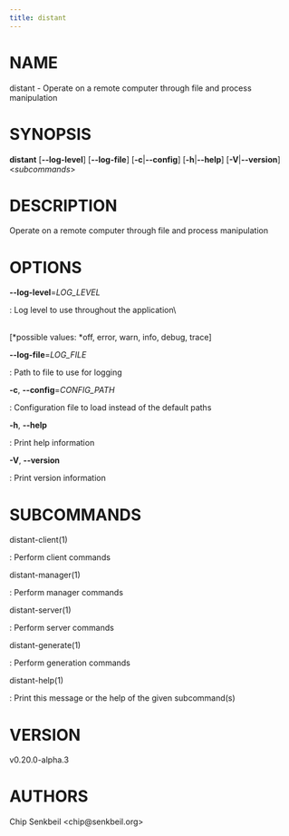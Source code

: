 ```yaml
---
title: distant
---
```


# NAME

distant - Operate on a remote computer through file and process
manipulation

# SYNOPSIS

**distant** \[**\--log-level**\] \[**\--log-file**\]
\[**-c**\|**\--config**\] \[**-h**\|**\--help**\]
\[**-V**\|**\--version**\] \<*subcommands*\>

# DESCRIPTION

Operate on a remote computer through file and process manipulation

# OPTIONS

**\--log-level**=*LOG_LEVEL*

:   Log level to use throughout the application\

\
\[*possible values: *off, error, warn, info, debug, trace\]

**\--log-file**=*LOG_FILE*

:   Path to file to use for logging

**-c**, **\--config**=*CONFIG_PATH*

:   Configuration file to load instead of the default paths

**-h**, **\--help**

:   Print help information

**-V**, **\--version**

:   Print version information

# SUBCOMMANDS

distant-client(1)

:   Perform client commands

distant-manager(1)

:   Perform manager commands

distant-server(1)

:   Perform server commands

distant-generate(1)

:   Perform generation commands

distant-help(1)

:   Print this message or the help of the given subcommand(s)

# VERSION

v0.20.0-alpha.3

# AUTHORS

Chip Senkbeil \<chip\@senkbeil.org\>
